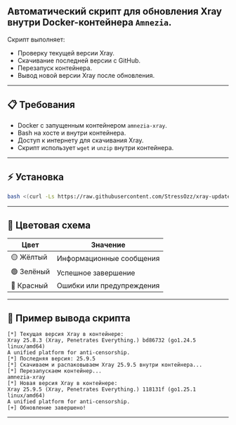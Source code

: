 ## Автоматический скрипт для **обновления Xray** внутри Docker-контейнера `Amnezia`.

Скрипт выполняет:

* Проверку текущей версии Xray.
* Скачивание последней версии с GitHub.
* Перезапуск контейнера.
* Вывод новой версии Xray после обновления.
---

## 📋 Требования

* Docker с запущенным контейнером `amnezia-xray`.
* Bash на хосте и внутри контейнера.
* Доступ к интернету для скачивания Xray.
* Скрипт использует `wget` и `unzip` внутри контейнера.

---

## ⚡ Установка

```bash
bash <(curl -Ls https://raw.githubusercontent.com/StressOzz/xray-update-script/main/xray-update.sh)
```

---

## 🎨 Цветовая схема

| Цвет       | Значение                  |
| ---------- | ------------------------- |
| 🟡 Жёлтый  | Информационные сообщения  |
| 🟢 Зелёный | Успешное завершение       |
| 🔴 Красный | Ошибки или предупреждения |

---

## 📌 Пример вывода скрипта

```
[*] Текущая версия Xray в контейнере:
Xray 25.8.3 (Xray, Penetrates Everything.) bd86732 (go1.24.5 linux/amd64)
A unified platform for anti-censorship.
[*] Последняя версия: 25.9.5
[*] Скачиваем и распаковываем Xray 25.9.5 внутри контейнера...
[*] Перезапускаем контейнер...
amnezia-xray
[*] Новая версия Xray в контейнере:
Xray 25.9.5 (Xray, Penetrates Everything.) 118131f (go1.25.1 linux/amd64)
A unified platform for anti-censorship.
[+] Обновление завершено!
```

---

